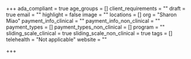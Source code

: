 +++
ada_compliant = true
age_groups = []
client_requirements = ""
draft = true
email = ""
highlight = false
image = ""
locations = []
org = "Sharon Miao"
payment_info_clinical = ""
payment_info_non_clinical = ""
payment_types = []
payment_types_non_clinical = []
program = ""
sliding_scale_clinical = true
sliding_scale_non_clinical = true
tags = []
telehealth = "Not applicable"
website = ""

+++
